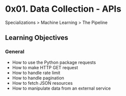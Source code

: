 # 0x01. Data Collection - APIs

Specializations > Machine Learning > The Pipeline

## Learning Objectives 

### General
* How to use the Python package requests
* How to make HTTP GET request
* How to handle rate limit
* How to handle pagination
* How to fetch JSON resources
* How to manipulate data from an external service
